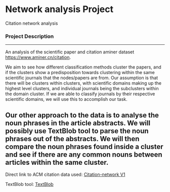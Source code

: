 # Network analysis Project
Citation network analysis

### Project Description
---------------------

An analysis of the scientific paper and citation aminer dataset https://www.aminer.cn/citation. 

We aim to see how different classification methods cluster the papers, and if the clusters show a predisposition towards clustering within the same scientific journals that the nodes/papers are from. Our assumption is that there will be clusters within clusters, with scientific domains making up the highest level clusters, and individual journals being the subclusters within the domain cluster. If we are able to classify journals by their respective scientific domains, we will use this to accomplish our task.

Our other approach to the data is to analyse the noun phrases in the article abstracts. We will possibly use TextBlob tool to parse the noun phrases out of the abstracts. We will then compare the noun phrases found inside a cluster and see if there are any common nouns between articles within the same cluster. 
---------------------

Direct link to ACM citation data used:
[Citation-network V1](https://lfs.aminer.cn/lab-datasets/citation/citation-network1.zip)

TextBlob tool:
[TextBlob](https://textblob.readthedocs.io/en/dev/)
